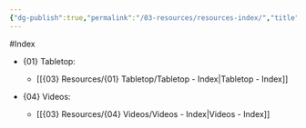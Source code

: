 ```yaml
---
{"dg-publish":true,"permalink":"/03-resources/resources-index/","title":"Resources - Index","pinned":true}
---
```



#Index

- {01} Tabletop: 
    - [[{03} Resources/{01} Tabletop/Tabletop - Index\|Tabletop - Index]]

- {04} Videos: 
    - [[{03} Resources/{04} Videos/Videos - Index\|Videos - Index]]


